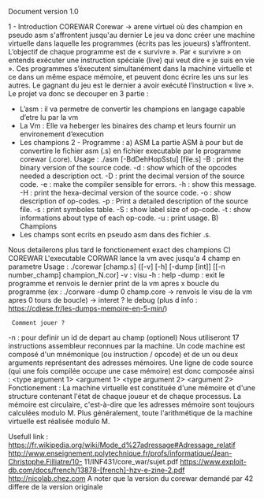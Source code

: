 Document version 1.0

1 - Introduction
COREWAR
Corewar -> arene virtuel où des champion en pseudo asm s'affrontent jusqu'au dernier
Le jeu va donc créer une machine virtuelle dans laquelle les programmes (écrits pas les joueurs) s’affrontent. L’objectif de chaque programme est de « survivre ». Par « survivre » on entends exécuter une instruction spéciale (live) qui veut dire « je suis en vie ». Ces programmes s’éxecutent simultanément dans la machine virtuelle et ce dans un même espace mémoire, et peuvent donc écrire les uns sur les autres. Le gagnant du jeu est le dernier a avoir exécuté l’instruction « live ».
Le projet va donc se decouper en 3 partie :
- L’asm : il va permetre de convertir les champions en langage capable d’etre lu par la vm
- La Vm : Elle va heberger les binaires des champ et leurs fournir un environement d’execution
- Les champions
2 - Programme : a) ASM
La partie ASM à pour but de convertire le fichier asm (.s) en fichier executable par le programme corewar (.core).
Usage :
./asm [-BdDehHopSstu] [file.s]
-B : print the binary version of the source code.
-d : show which of the opcodes needed a description oct. -D : print the decimal version of the source code.
-e : make the compiler sensible for errors.
-h : show this message.
-H : print the hexa-decimal version of the source code.
-o : show description of op-codes.
-p : Print a detailed description of the source file. -s : print symboles table.
-S : show label size of op-code.
-t : show informations about type of each op-code. -u : print usage.
B) Champions
- Les champs sont ecrits en pseudo asm dans des fichier .s.


Nous detailerons plus tard le fonctionement exact des champions C) COREWAR
L'executable CORWAR lance la vm avec jusqu'a 4 champ en parametre Usage :
./corewar [champ.s] {[-v] [-h] [-dump [int]] [[-n number_champ] champion_N.cor]
-v : visu -h : help
-dump : exit le programme et renvois le dernier print de la vm apres x boucle du programme (ex : ./corware -dump 0 champ.core -> renvois le visu de la vm apres 0 tours de boucle) -> interet ? le debug (plus d info : https://cdiese.fr/les-dumps-memoire-en-5-min/)
  
     Comment jouer ?
-n : pour definir un id de depart au champ (optionel)
Nous utiliseront 17 instructions assembleur reconnues par la machine. Un code machine est composé d'un mnémonique (ou instruction / opcode) et de un ou deux arguments représentant des adresses mémoires. Une ligne de code source (qui une fois compilée occupe une case mémoire) est donc composée ainsi :
<instruction> <type argument 1> <argument 1> <type argument 2> <argument 2>
Fonctionement :
La machine virtuelle est constituée d'une mémoire et d'une structure contenant l'état de chaque joueur et de chaque processus. La mémoire est circulaire, c'est-à-dire que les adresses mémoire sont toujours calculées modulo M. Plus généralement, toute l'arithmétique de la machine virtuelle est réalisée modulo M.
  
  
  
  
  Usefull link :
https://fr.wikipedia.org/wiki/Mode_d%27adressage#Adressage_relatif
http://www.enseignement.polytechnique.fr/profs/informatique/Jean-Christophe.Filliatre/10- 11/INF431/core_war/sujet.pdf
https://www.exploit-db.com/docs/french/13878-[french]-hzv-e-zine-2.pdf http://nicolab.chez.com
A noter que la version du corewar demandé par 42 differe de la version originale
